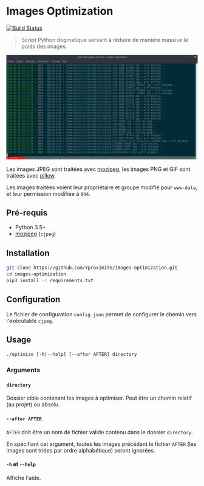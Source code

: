 # Images Optimization

[![Build Status](https://travis-ci.com/Yproximite/images-optimization.svg?branch=master)](https://travis-ci.com/Yproximite/images-optimization)

> Script Python dogmatique servant à réduire de manière massive le poids des images.

![](screenshots/cli.png)

Les images JPEG sont traitées avec [mozjpeg](https://github.com/mozilla/mozjpeg), les images PNG et GIF sont traitées avec [pillow](https://github.com/python-pillow/Pillow).

Les images traitées voient leur propriétaire et groupe modifié pour `www-data`, et leur permission modifiée à `644`.

## Pré-requis

- Python 3.5+
- [mozjpeg](https://github.com/mozilla/mozjpeg) (`cjpeg`)

## Installation

```bash
git clone https://github.com/Yproximite/images-optimization.git
cd images-optimization
pip3 install -r requirements.txt
```

## Configuration

Le fichier de configuration `config.json` permet de configurer le chemin vers l'exécutable `cjpeg`.

## Usage

```bash
./optimize [-h|--help] [--after AFTER] directory
```

### Arguments

#### `directory`

Dossier cible contenant les images à optimiser. 
Peut être un chemin relatif (au projet) ou absolu.

#### `--after AFTER`

`AFTER` doit être un nom de fichier valide contenu dans le dossier `directory`.

En spécifiant cet argument, toutes les images précédant le fichier `AFTER` (les images sont triées par ordre alphabétique) seront ignorées.

#### `-h` et `--help`

Affiche l'aide.
